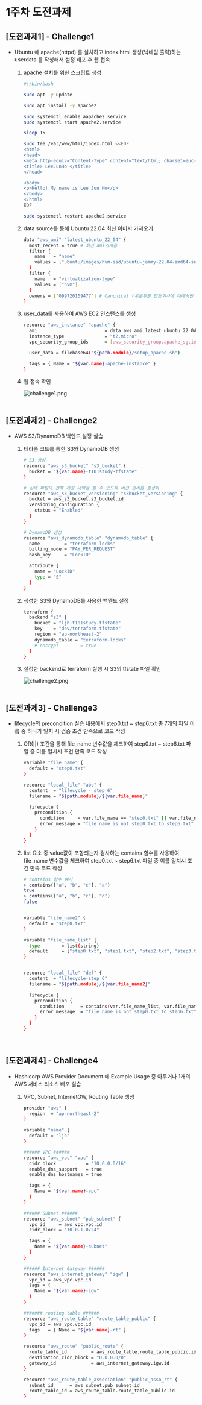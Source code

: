 # 1주차 도전과제

## [도전과제1] - Challenge1

- Ubuntu 에 apache(httpd) 를 설치하고 index.html 생성(닉네임 출력)하는 userdata 를 작성해서 설정 배포 후 웹 접속

    1. apache 설치를 위한 스크립트 생성
        
        ```bash
        #!/bin/bash
        
        sudo apt -y update
        
        sudo apt install -y apache2
        
        sudo systemctl enable aapache2.service
        sudo systemctl start apache2.service
        
        sleep 15
        
        sudo tee /var/www/html/index.html <<EOF
        <html>
        <head>
        <meta http-equiv="Content-Type" content="text/html; charset=euc-kr" />
        <title> LeeJunHo </title>
        </head>
        
        <body>
        <p>Hello! My name is Lee Jun Ho</p>
        </body>
        </html>
        EOF
        
        sudo systemctl restart apache2.service
        
        ```
        
    2. data source를 통해 Ubuntu 22.04 최신 이미지 가져오기
        
        ```bash
        data "aws_ami" "latest_ubuntu_22_04" {
          most_recent = true # 최신 ami가져옴
          filter {
            name   = "name"
            values = ["ubuntu/images/hvm-ssd/ubuntu-jammy-22.04-amd64-server*"]
          }
          filter {
            name   = "virtualization-type"
            values = ["hvm"]
          }
          owners = ["099720109477"] # Canonical (우분투를 만든회사에 대해서만 ami가져옴)
        }
        ```
        
    3. user_data를 사용하여 AWS EC2 인스턴스를 생성 
        
        ```bash
        resource "aws_instance" "apache" {
          ami                         = data.aws_ami.latest_ubuntu_22_04.id
          instance_type               = "t2.micro"
          vpc_security_group_ids      = [aws_security_group.apache_sg.id]
        
          user_data = filebase64("${path.module}/setup_apache.sh")
        
          tags = { Name = "${var.name}-apache-instance" }
        }
        ```
        
    4. 웹 접속 확인
        
        ![challenge1.png](./image/challenge1.png)
        <br>
        <br>

## [도전과제2] - Challenge2

- AWS S3/DynamoDB 백엔드 설정 실습
    1. 테라폼 코드를 통한 S3와 DynamoDB 생성
        
        ```bash
        # S3 생성
        resource "aws_s3_bucket" "s3_bucket" {
          bucket = "${var.name}-t101study-tfstate"
        }

        # 상태 파일의 전체 개정 내역을 볼 수 있도록 버전 관리를 활성화
        resource "aws_s3_bucket_versioning" "s3bucket_versioning" {
          bucket = aws_s3_bucket.s3_bucket.id
          versioning_configuration {
            status = "Enabled"
          }
        }
        
        # DynamoDB 생성
        resource "aws_dynamodb_table" "dynamodb_table" {
          name         = "terraform-locks"
          billing_mode = "PAY_PER_REQUEST"
          hash_key     = "LockID"

          attribute {
            name = "LockID"
            type = "S"
          }
        }
        
        ```
        
    2. 생성한 S3와 DynamoDB를 사용한 백엔드 설정
        
        ```bash
        terraform {
          backend "s3" {
            bucket = "ljh-t101study-tfstate"
            key    = "dev/terraform.tfstate"
            region = "ap-northeast-2"
            dynamodb_table = "terraform-locks"
            # encrypt        = true
          }
        }
        ```
        
    3. 설정한 backend로 terraform 실행 시 S3의 tfstate 파일 확인
        
        ![challenge2.png](./image/challenge2.png)
        <br>
        <br>

## [도전과제3] - Challenge3

- lifecycle의 precondition 실습 내용에서 step0.txt ~ step6.txt 총 7개의 파일 이름 중 하나가 일치 시 검증 조건 만족으로 코드 작성 

    1. OR(||) 조건을 통해 file_name 변수값을 체크하여 step0.txt ~ step6.txt 파일 중 이름 일치시 조건 만족 코드 작성
        
        ```bash
        variable "file_name" {
          default = "step0.txt"
        }

        resource "local_file" "abc" {
          content  = "lifecycle - step 6"
          filename = "${path.module}/${var.file_name}"

          lifecycle {
            precondition {
              condition     = var.file_name == "step0.txt" || var.file_name == "step1.txt" || var.file_name == "step2.txt" || var.file_name == "step3.txt" || var.file_name == "step4.txt" || var.file_name == "step5.txt" || var.file_name == "step6.txt"
              error_message = "file name is not step0.txt to step6.txt"
            }
          }
        }
        
        ```
        
    2. list 요소 중 value값이 포함되는지 검사하는 contains 함수를 사용하여 file_name 변수값을 체크하여 step0.txt ~ step6.txt 파일 중 이름 일치시 조건 만족 코드 작성

        ```bash
        # contains 함수 예시
        > contains(["a", "b", "c"], "a")
        true
        > contains(["a", "b", "c"], "d")
        false


        variable "file_name2" {
          default = "step0.txt"
        }

        variable "file_name_list" {
          type        = list(string)
          default     = ["step0.txt", "step1.txt", "step2.txt", "step3.txt", "step4.txt", "step5.txt", "step6.txt"]
        }


        resource "local_file" "def" {
          content  = "lifecycle-step 6"
          filename = "${path.module}/${var.file_name2}"

          lifecycle {
            precondition {
              condition      = contains(var.file_name_list, var.file_name2)
              error_message  = "file name is not step0.txt to step6.txt"
            }
          }
        }
        ```
        <br>

## [도전과제4] - Challenge4

- Hashicorp AWS Provider Document 에 Example Usage 중 아무거나 1개의 AWS 서비스 리소스 배포 실습 

    1. VPC, Subnet, InternetGW, Routing Table 생성
        
        ```bash
        provider "aws" {
          region  = "ap-northeast-2"
        }

        variable "name" {
          default = "ljh"
        }

        ###### VPC ######
        resource "aws_vpc" "vpc" {
          cidr_block           = "10.0.0.0/16"
          enable_dns_support   = true
          enable_dns_hostnames = true

          tags = {
            Name = "${var.name}-vpc"
          }
        }

        ###### Subnet ######
        resource "aws_subnet" "pub_subnet" {
          vpc_id     = aws_vpc.vpc.id
          cidr_block = "10.0.1.0/24"

          tags = {
            Name = "${var.name}-subnet"
          }
        }

        ###### Internet Gateway ######
        resource "aws_internet_gateway" "igw" {
          vpc_id = aws_vpc.vpc.id
          tags = {
            Name = "${var.name}-igw"
          }
        }

        ####### routing table ######
        resource "aws_route_table" "route_table_public" {
          vpc_id = aws_vpc.vpc.id
          tags   = { Name = "${var.name}-rt" }
        }

        resource "aws_route" "public_route" {
          route_table_id         = aws_route_table.route_table_public.id
          destination_cidr_block = "0.0.0.0/0"
          gateway_id             = aws_internet_gateway.igw.id
        }

        resource "aws_route_table_association" "public_asso_rt" {
          subnet_id      = aws_subnet.pub_subnet.id
          route_table_id = aws_route_table.route_table_public.id
        }

        ```
